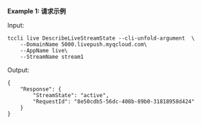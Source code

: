 **Example 1: 请求示例**



Input: 

```
tccli live DescribeLiveStreamState --cli-unfold-argument  \
    --DomainName 5000.livepush.myqcloud.com\
    --AppName live\
    --StreamName stream1
```

Output: 
```
{
    "Response": {
        "StreamState": "active",
        "RequestId": "8e50cdb5-56dc-408b-89b0-31818958d424"
    }
}
```

